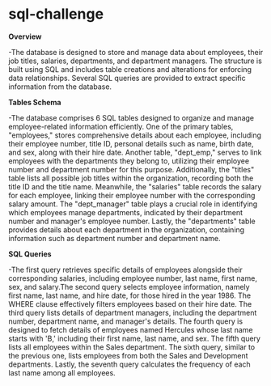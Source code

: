 # sql-challenge

**Overview**

-The database is designed to store and manage data about employees, their job titles, salaries, departments, and department managers. The structure is built using SQL and includes table creations and alterations for enforcing data relationships. Several SQL queries are provided to extract specific information from the database.

**Tables Schema**

-The database comprises 6 SQL tables designed to organize and manage employee-related information efficiently. One of the primary tables, "employees," stores comprehensive details about each employee, including their employee number, title ID, personal details such as name, birth date, and sex, along with their hire date. Another table, "dept_emp," serves to link employees with the departments they belong to, utilizing their employee number and department number for this purpose. Additionally, the "titles" table lists all possible job titles within the organization, recording both the title ID and the title name. Meanwhile, the "salaries" table records the salary for each employee, linking their employee number with the corresponding salary amount. The "dept_manager" table plays a crucial role in identifying which employees manage departments, indicated by their department number and manager's employee number. Lastly, the "departments" table provides details about each department in the organization, containing information such as department number and department name.

**SQL Queries**

-The first query retrieves specific details of employees alongside their corresponding salaries, including employee number, last name, first name, sex, and salary.The second query selects employee information, namely first name, last name, and hire date, for those hired in the year 1986. The WHERE clause effectively filters employees based on their hire date. The third query lists details of department managers, including the department number, department name, and manager's details. The fourth query is designed to fetch details of employees named Hercules whose last name starts with 'B,' including their first name, last name, and sex. The fifth query lists all employees within the Sales department. The sixth query, similar to the previous one, lists employees from both the Sales and Development departments. Lastly, the seventh query calculates the frequency of each last name among all employees.
